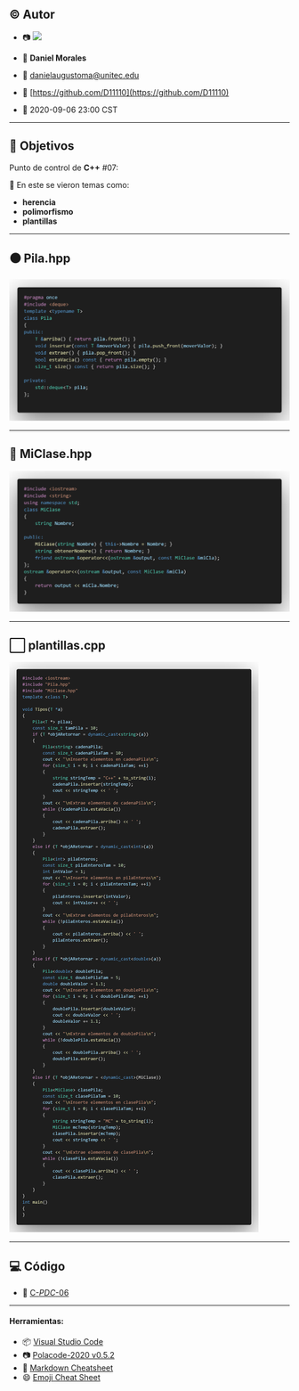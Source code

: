 ## :copyright: Autor

- :camera: <img src="https://avatars2.githubusercontent.com/u/49168911?s=400&u=da268e901e63add3c6bb9125adfdc36131aa3d37&v=4" width="160px">

- :man: **Daniel Morales**
- :e-mail: danielaugustoma@unitec.edu
- :link: [https://github.com/D11110](https://github.com/D11110)
- :calendar: 2020-09-06 23:00 CST

---

## :dart: Objetivos


Punto de control de **C++** #07:

:blue_book: En este se vieron temas como:
   - **herencia**
   - **polimorfismo**
   - **plantillas**


---

## :black_circle: Pila.hpp

![](images/pila.png)

---


## :triangular_ruler: MiClase.hpp

![](images/miclase.png)

---


## :white_large_square: plantillas.cpp

![](images/plantillas.png)

---



## :computer: Código

- :blue_book: [C-_PDC_-06](https://github.com/D11110/C-_PDC_-06)

---
#### Herramientas:
- :package: [Visual Studio Code](https://code.visualstudio.com/)
- :camera: [Polacode-2020 v0.5.2](https://github.com/jeff-hykin/polacode)
- :notebook: [Markdown Cheatsheet](https://github.com/adam-p/markdown-here/wiki/Markdown-Cheatsheet)
- :smile: [Emoji Cheat Sheet](https://www.webfx.com/tools/emoji-cheat-sheet/)